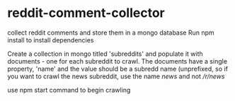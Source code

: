 # reddit-comment-collector
collect reddit comments and store them in a mongo database
Run npm install to install dependencies

Create a collection in mongo titled 'subreddits' and populate it with documents - one for each subreddit to crawl. The documents have a single property, 'name' and the value should be a subredd name (unprefixed, so if you want to crawl the news subreddit, use the name *news* and not */r/news*

use npm start command to begin crawling
